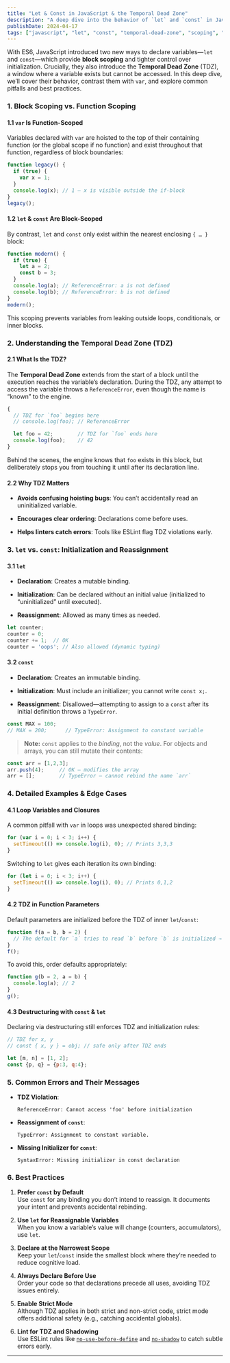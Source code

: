 ```yaml
---
title: "Let & Const in JavaScript & the Temporal Dead Zone"
description: "A deep dive into the behavior of `let` and `const` in JavaScript, including block scoping, the Temporal Dead Zone (TDZ), and best practices for using them effectively."
publishDate: 2024-04-17
tags: ["javascript", "let", "const", "temporal-dead-zone", "scoping", "best-practices"]
---
```


With ES6, JavaScript introduced two new ways to declare variables—`let` and `const`—which provide **block scoping** and tighter control over initialization. Crucially, they also introduce the **Temporal Dead Zone** (TDZ), a window where a variable exists but cannot be accessed. In this deep dive, we’ll cover their behavior, contrast them with `var`, and explore common pitfalls and best practices.

### 1. Block Scoping vs. Function Scoping

#### 1.1 `var` Is Function-Scoped

Variables declared with `var` are hoisted to the top of their containing function (or the global scope if no function) and exist throughout that function, regardless of block boundaries:

```js
function legacy() {
  if (true) {
    var x = 1;
  }
  console.log(x); // 1 — x is visible outside the if-block
}
legacy();
```

#### 1.2 `let` & `const` Are Block-Scoped

By contrast, `let` and `const` only exist within the nearest enclosing `{ … }` block:

```js
function modern() {
  if (true) {
    let a = 2;
    const b = 3;
  }
  console.log(a); // ReferenceError: a is not defined
  console.log(b); // ReferenceError: b is not defined
}
modern();
```

This scoping prevents variables from leaking outside loops, conditionals, or inner blocks.

### 2. Understanding the Temporal Dead Zone (TDZ)

#### 2.1 What Is the TDZ?

The **Temporal Dead Zone** extends from the start of a block until the execution reaches the variable’s declaration. During the TDZ, any attempt to access the variable throws a `ReferenceError`, even though the name is “known” to the engine.

```js
{
  // TDZ for `foo` begins here
  // console.log(foo); // ReferenceError

  let foo = 42;        // TDZ for `foo` ends here
  console.log(foo);    // 42
}
```

Behind the scenes, the engine knows that `foo` exists in this block, but deliberately stops you from touching it until after its declaration line.

#### 2.2 Why TDZ Matters

- **Avoids confusing hoisting bugs**: You can’t accidentally read an uninitialized variable.
    
- **Encourages clear ordering**: Declarations come before uses.
    
- **Helps linters catch errors**: Tools like ESLint flag TDZ violations early.
    

### 3. `let` vs. `const`: Initialization and Reassignment

#### 3.1 `let`

- **Declaration**: Creates a mutable binding.
    
- **Initialization**: Can be declared without an initial value (initialized to “uninitialized” until executed).
    
- **Reassignment**: Allowed as many times as needed.
    

```js
let counter;
counter = 0;
counter += 1;  // OK
counter = 'oops'; // Also allowed (dynamic typing)
```

#### 3.2 `const`

- **Declaration**: Creates an immutable binding.
    
- **Initialization**: Must include an initializer; you cannot write `const x;`.
    
- **Reassignment**: Disallowed—attempting to assign to a `const` after its initial definition throws a `TypeError`.
    

```js
const MAX = 100;
// MAX = 200;      // TypeError: Assignment to constant variable
```

> **Note:** `const` applies to the _binding_, not the _value_. For objects and arrays, you can still mutate their contents:

```js
const arr = [1,2,3];
arr.push(4);     // OK — modifies the array
arr = [];        // TypeError — cannot rebind the name `arr`
```

### 4. Detailed Examples & Edge Cases

#### 4.1 Loop Variables and Closures

A common pitfall with `var` in loops was unexpected shared binding:

```js
for (var i = 0; i < 3; i++) {
  setTimeout(() => console.log(i), 0); // Prints 3,3,3
}
```

Switching to `let` gives each iteration its own binding:

```js
for (let i = 0; i < 3; i++) {
  setTimeout(() => console.log(i), 0); // Prints 0,1,2
}
```

#### 4.2 TDZ in Function Parameters

Default parameters are initialized before the TDZ of inner `let`/`const`:

```js
function f(a = b, b = 2) {
  // The default for `a` tries to read `b` before `b` is initialized → ReferenceError
}
f();
```

To avoid this, order defaults appropriately:

```js
function g(b = 2, a = b) {
  console.log(a); // 2
}
g();
```

#### 4.3 Destructuring with `const` & `let`

Declaring via destructuring still enforces TDZ and initialization rules:

```js
// TDZ for x, y
// const { x, y } = obj; // safe only after TDZ ends

let [m, n] = [1, 2];
const {p, q} = {p:3, q:4};
```

### 5. Common Errors and Their Messages

- **TDZ Violation**:
    
    ```
    ReferenceError: Cannot access 'foo' before initialization
    ```
    
- **Reassignment of `const`**:
    
    ```
    TypeError: Assignment to constant variable.
    ```
    
- **Missing Initializer for `const`**:
    
    ```
    SyntaxError: Missing initializer in const declaration
    ```
    

### 6. Best Practices

1. **Prefer `const` by Default**  
    Use `const` for any binding you don’t intend to reassign. It documents your intent and prevents accidental rebinding.
    
2. **Use `let` for Reassignable Variables**  
    When you know a variable’s value will change (counters, accumulators), use `let`.
    
3. **Declare at the Narrowest Scope**  
    Keep your `let`/`const` inside the smallest block where they’re needed to reduce cognitive load.
    
4. **Always Declare Before Use**  
    Order your code so that declarations precede all uses, avoiding TDZ issues entirely.
    
5. **Enable Strict Mode**  
    Although TDZ applies in both strict and non-strict code, strict mode offers additional safety (e.g., catching accidental globals).
    
6. **Lint for TDZ and Shadowing**  
    Use ESLint rules like [`no-use-before-define`](https://eslint.org/docs/rules/no-use-before-define) and [`no-shadow`](https://eslint.org/docs/rules/no-shadow) to catch subtle errors early.
    

---

